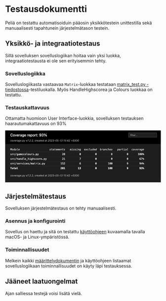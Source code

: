 # Testausdokumentti

Peliä on testattu automatisoiduin pääosin yksikkötestein unittestilla sekä manuaalisesti tapahtunein järjestelmätason testein.

## Yksikkö- ja integraatiotestaus

Sillä sovelluksen sovelluslogiikan hoitaa vain yksi luokka, integraatiotestausta ei ole sen erityisemmin tehty.

### Sovelluslogiikka

Sovelluslogiikasta vastaavaa `Matrix`-luokkaa testataan [matrix_test.py -tiedostossa](https://github.com/irismayigyu/ot-harjoitustyo/blob/master/2048-peli/src/tests/matrix_test.py)-testiluokalla. Myös HandleHighscorea ja Colours luokkaa on testattu.

### Testauskattavuus

Ottamatta huomioon User Interface-luokkia, sovelluksen testauksen haarautumakattavuus on 93%

![](https://github.com/irismayigyu/ot-harjoitustyo/blob/master/2048-peli/dokumentaatio/kuvat/coveragereport.png)


## Järjestelmätestaus

Sovelluksen järjestelmätestaus on tehty manuaalisesti.

### Asennus ja konfigurointi

Sovellus on haettu ja sitä on testattu [käyttöohjeen](https://github.com/irismayigyu/ot-harjoitustyo/blob/master/2048-peli/dokumentaatio/kayttoohje.md) kuvaamalla tavalla macOS- ja Linux-ympäristössä. 


### Toiminnallisuudet

Melkein kaikki [määrittelydokumentin](https://github.com/irismayigyu/ot-harjoitustyo/blob/master/2048-peli/dokumentaatio/vaatimusmaarittely.md) ja käyttöohjeen listaamat sovelluslogiikaan toiminnallisuudet on käyty läpi testauksessa. 

## Jääneet laatuongelmat

Ajan salliessa testejä voisi lisätä vielä. 